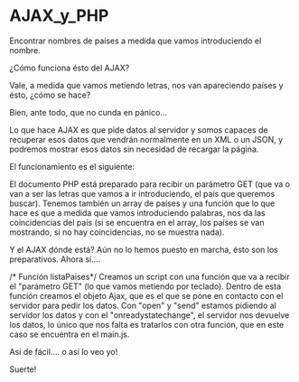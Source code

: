 # AJAX_y_PHP
Encontrar nombres de países a medida que vamos introduciendo el nombre.

¿Cómo funciona ésto del AJAX?

Vale, a medida que vamos metiendo letras, nos van apareciendo países y ésto, ¿cómo se hace?

Bien, ante todo, que no cunda en pánico... 

Lo que hace AJAX es que pide datos al servidor y somos capaces de recuperar esos datos que vendrán normalmente en un XML o un JSON, y podremos mostrar esos datos sin necesidad de recargar la página.

El funcionamiento es el siguiente: 

El documento PHP está preparado para recibir un parámetro GET (que va o van a ser las letras que vamos a ir introduciendo, el país que queremos buscar). Tenemos también un array de países y una función que lo que hace es que a medida que vamos introduciendo palabras, nos da las coincidencias del país (si se encuentra en el array, los países se van mostrando, si no hay coincidencias, no se muestra nada).

Y el AJAX dónde está?
Aún no lo hemos puesto en marcha, ésto son los preparativos.
Ahora sí....

/* Función listaPaises*/
Creamos un script con una función que va  a recibir el "parámetro GET" (lo que vamos metiendo por teclado). Dentro de esta función creamos el objeto Ajax, que es el que se pone en contacto con el servidor para pedir los datos. Con "open" y "send" estamos pidiendo al servidor los datos y con el "onreadystatechange", el servidor nos devuelve los datos, lo único que nos falta es tratarlos con otra función, que en este caso se encuentra en el main.js.

Así de fácil.... o así lo veo yo!

Suerte!

